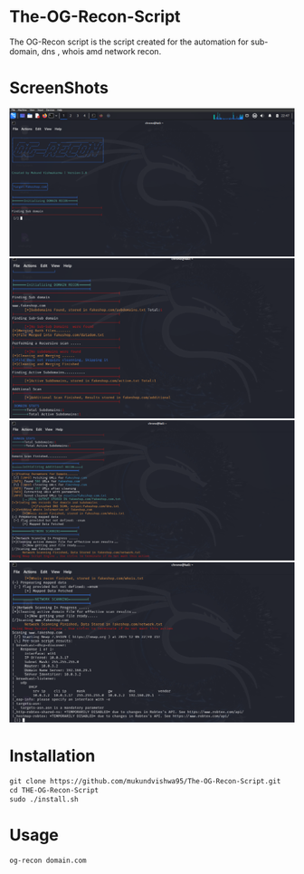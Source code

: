 # The-OG-Recon-Script
The OG-Recon script is the script created for the automation for sub-domain, dns , whois amd network recon.

# ScreenShots
![images/Screenshot(38).png](https://github.com/mukundvishwa95/The-OG-Recon-Script/blob/main/images/Screenshot%20(38).png?raw=true)
![images/Screenshot(38).png](https://github.com/mukundvishwa95/The-OG-Recon-Script/blob/main/images/Screenshot%20(39).png?raw=true)
![images/Screenshot(38).png](https://github.com/mukundvishwa95/The-OG-Recon-Script/blob/main/images/Screenshot%20(40).png?raw=true)
![images/Screenshot(38).png](https://github.com/mukundvishwa95/The-OG-Recon-Script/blob/main/images/Screenshot%20(41).png?raw=true)

# Installation
```
git clone https://github.com/mukundvishwa95/The-OG-Recon-Script.git
cd THE-OG-Recon-Script
sudo ./install.sh
```
# Usage

```
og-recon domain.com
```
